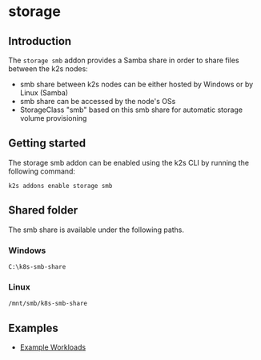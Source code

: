 <!--
SPDX-FileCopyrightText: © 2023 Siemens Healthcare GmbH

SPDX-License-Identifier: MIT
-->

# storage

## Introduction

The `storage smb` addon provides a Samba share in order to share files between the k2s nodes:

- smb share between k2s nodes can be either hosted by Windows or by Linux (Samba)
- smb share can be accessed by the node's OSs
- StorageClass "smb" based on this smb share for automatic storage volume provisioning

## Getting started

The storage smb addon can be enabled using the k2s CLI by running the following command:
```
k2s addons enable storage smb
```

## Shared folder

The smb share is available under the following paths.

### Windows

```
C:\k8s-smb-share
```

### Linux
```
/mnt/smb/k8s-smb-share
```
  
## Examples
- [Example Workloads](../../k2s/test/e2e/addons/storage/workloads/)
